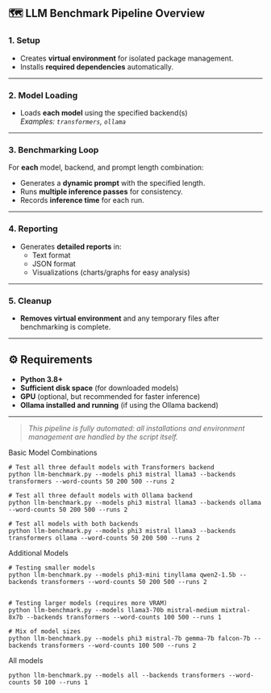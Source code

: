 ## 🗺️ LLM Benchmark Pipeline Overview

### 1. Setup
- Creates **virtual environment** for isolated package management.
- Installs **required dependencies** automatically.

---

### 2. Model Loading
- Loads **each model** using the specified backend(s)  
  _Examples: `transformers`, `ollama`_

---

### 3. Benchmarking Loop
For **each** model, backend, and prompt length combination:
- Generates a **dynamic prompt** with the specified length.
- Runs **multiple inference passes** for consistency.
- Records **inference time** for each run.

---

### 4. Reporting
- Generates **detailed reports** in:
  - Text format
  - JSON format
  - Visualizations (charts/graphs for easy analysis)

---

### 5. Cleanup
- **Removes virtual environment** and any temporary files after benchmarking is complete.

---

## ⚙️ Requirements

- **Python 3.8+**
- **Sufficient disk space** (for downloaded models)
- **GPU** (optional, but recommended for faster inference)
- **Ollama installed and running** (if using the Ollama backend)

---

> _This pipeline is fully automated: all installations and environment management are handled by the script itself._


Basic Model Combinations
```
# Test all three default models with Transformers backend
python llm-benchmark.py --models phi3 mistral llama3 --backends transformers --word-counts 50 200 500 --runs 2

# Test all three default models with Ollama backend
python llm-benchmark.py --models phi3 mistral llama3 --backends ollama --word-counts 50 200 500 --runs 2

# Test all models with both backends
python llm-benchmark.py --models phi3 mistral llama3 --backends transformers ollama --word-counts 50 200 500 --runs 2
```

Additional Models
```
# Testing smaller models
python llm-benchmark.py --models phi3-mini tinyllama qwen2-1.5b --backends transformers --word-counts 50 200 500 --runs 2


# Testing larger models (requires more VRAM)
python llm-benchmark.py --models llama3-70b mistral-medium mixtral-8x7b --backends transformers --word-counts 100 500 --runs 1

# Mix of model sizes
python llm-benchmark.py --models phi3 mistral-7b gemma-7b falcon-7b --backends transformers --word-counts 100 500 --runs 2
```


All models

```
python llm-benchmark.py --models all --backends transformers --word-counts 50 100 --runs 1
```

